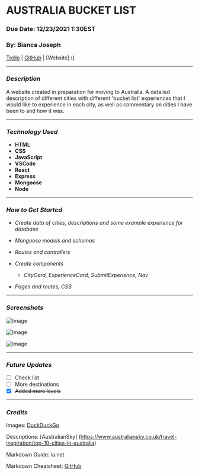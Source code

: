 # **AUSTRALIA BUCKET LIST**

### **Due Date: 12/23/2021 1:30EST**

### **By: Bianca Joseph**

[Trello](https://trello.com/b/C7qTCp66/australia-bucket-list) | [GitHub](https://github.com/biancajoseph101) | [Website] ()

---

### **_Description_**

A website created in preparation for moving to Australia. A detailed description of different cities with different 'bucket list' experiences that I would like to experience in each city, as well as commentary on cities I have been to and how it was.

---

### **_Technology Used_**

- **HTML**
- **CSS**
- **JavaScript**
- **VSCode**
- **React**
- **Express**
- **Mongoose**
- **Node**

---

### **_How to Get Started_**

- _Create data of cities, descriptions and some example experience for database_
- _Mongoose models and schemas_
- _Routes and controllers_
- _Create components_

  - _CityCard, ExperienceCard, SubmitExperience, Nav_

- _Pages and routes, CSS_

---

### **_Screenshots_**

![Image](https://i.imgur.com/9N8wCpu.png)

![Image](https://i.imgur.com/WSvpH6r.png)

![Image]()

---

### **_Future Updates_**

- [ ] Check list
- [ ] More destinations
- [x] ~~Added more levels~~

---

### **_Credits_**

Images: [DuckDuckGo](www.duckduckgo.com)

Descriptions: [AustralianSky] (https://www.australiansky.co.uk/travel-inspiration/top-10-cities-in-australia)

Markdown Guide: ia.net

Markdown Cheatsheet: [GitHub](www.github.com)
